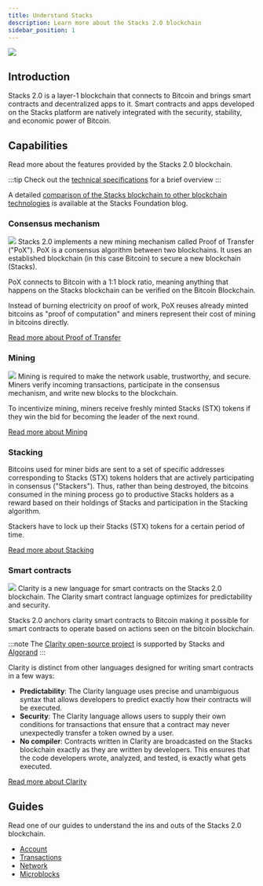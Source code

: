 ```yaml
---
title: Understand Stacks
description: Learn more about the Stacks 2.0 blockchain
sidebar_position: 1
---
```


![](/img/SBC-L-2x-10.png)
## Introduction

Stacks 2.0 is a layer-1 blockchain that connects to Bitcoin and brings smart contracts and decentralized apps to it.
Smart contracts and apps developed on the Stacks platform are natively integrated with the security, stability, and economic power of Bitcoin.

## Capabilities

Read more about the features provided by the Stacks 2.0 blockchain.

<!-- markdown-link-check-disable -->

:::tip
Check out the [technical specifications](technical-specs) for a brief overview
:::


<!-- markdown-link-check-enable-->

A detailed [comparison of the Stacks blockchain to other blockchain technologies][] is available at the Stacks
Foundation blog.
### Consensus mechanism
![](/img/pages/stacking.svg)
Stacks 2.0 implements a new mining mechanism called Proof of Transfer ("PoX").
PoX is a consensus algorithm between two blockchains. It uses an established blockchain (in this case Bitcoin) to secure a new blockchain (Stacks).

PoX connects to Bitcoin with a 1:1 block ratio, meaning anything that happens on the Stacks blockchain can be verified on the Bitcoin Blockchain.

Instead of burning electricity on proof of work, PoX reuses already minted bitcoins as "proof of computation" and
miners represent their cost of mining in bitcoins directly.


[Read more about Proof of Transfer](proof-of-transfer)
### Mining

![](/img/pages/testnet-sm.svg)
Mining is required to make the network usable, trustworthy, and secure. Miners verify incoming transactions, participate in the consensus mechanism, and write new blocks to the blockchain.

To incentivize mining, miners receive freshly minted Stacks (STX) tokens if they win the bid for becoming the leader of the next round.

[Read more about Mining](mining)

### Stacking

Bitcoins used for miner bids are sent to a set of specific addresses corresponding to Stacks
(STX) tokens holders that are actively participating in consensus ("Stackers"). Thus, rather than being
destroyed, the bitcoins consumed in the mining process go to productive Stacks holders as a
reward based on their holdings of Stacks and participation in the Stacking algorithm.

Stackers have to lock up their Stacks (STX) tokens for a certain period of time.

[Read more about Stacking](stacking)

### Smart contracts

![](/img/pages/write-smart-contracts-sm.svg)
Clarity is a new language for smart contracts on the Stacks 2.0 blockchain. The Clarity smart contract language optimizes
for predictability and security.

Stacks 2.0 anchors clarity smart contracts to Bitcoin making it possible for smart contracts to operate based on actions seen on the bitcoin blockchain.

:::note
The [Clarity open-source project](https://clarity-lang.org/) is supported by Stacks and [Algorand](https://www.algorand.com/)
:::


Clarity is distinct from other languages designed for writing smart contracts in a few ways:

- **Predictability**: The Clarity language uses precise and unambiguous syntax that allows developers to predict exactly how their contracts will be executed.
- **Security**: The Clarity language allows users to supply their own conditions for transactions that ensure that a contract may never unexpectedly transfer a token owned by a user.
- **No compiler**: Contracts written in Clarity are broadcasted on the Stacks blockchain exactly as they are written by developers. This ensures that the code developers wrote, analyzed, and tested, is exactly what gets executed.

[Read more about Clarity](../write-smart-contracts/clarity-language/)

## Guides

Read one of our guides to understand the ins and outs of the Stacks 2.0 blockchain.

* [Account](../understand-stacks/accounts)
* [Transactions](../understand-stacks/transactions)
* [Network](../understand-stacks/network)
* [Microblocks](../understand-stacks/microblocks)

[comparison of the stacks blockchain to other blockchain technologies]: https://stacks.org/stacks-blockchain
